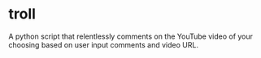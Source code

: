 # troll
A python script that relentlessly comments on the YouTube video of your choosing based on user input comments and video URL.
